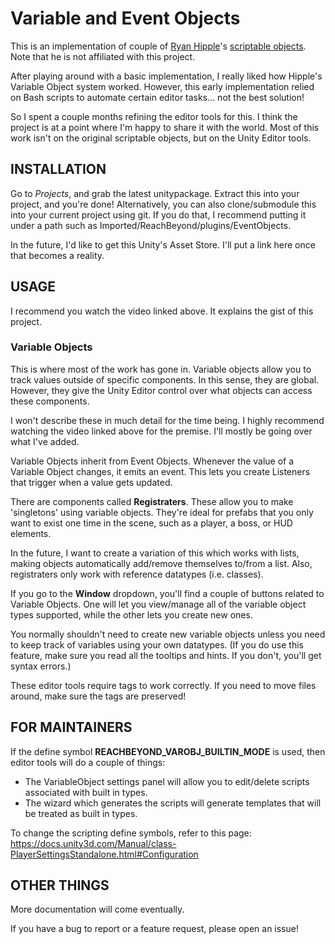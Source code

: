 Variable and Event Objects
==========================

This is an implementation of couple of [Ryan
Hipple](https://twitter.com/roboryantron)'s [scriptable
objects](https://youtu.be/raQ3iHhE_Kk). Note that he is not affiliated with
this project.

After playing around with a basic implementation, I really liked how Hipple's
Variable Object system worked. However, this early implementation relied on
Bash scripts to automate certain editor tasks... not the best solution!

So I spent a couple months refining the editor tools for this. I think the
project is at a point where I'm happy to share it with the world. Most of this
work isn't on the original scriptable objects, but on the Unity Editor tools.

INSTALLATION
------------
Go to *Projects*, and grab the latest unitypackage. Extract this into your
project, and you're done! Alternatively, you can also clone/submodule this into
your current project using git. If you do that, I recommend putting it under a
path such as Imported/ReachBeyond/plugins/EventObjects.

In the future, I'd like to get this Unity's Asset Store. I'll put a link here
once that becomes a reality.

USAGE
-----
I recommend you watch the video linked above. It explains the gist of this
project.

### Variable Objects
This is where most of the work has gone in. Variable objects allow you to track
values outside of specific components. In this sense, they are global. However,
they give the Unity Editor control over what objects can access these
components.

I won't describe these in much detail for the time being. I highly recommend
watching the video linked above for the premise. I'll mostly be going over what
I've added.

Variable Objects inherit from Event Objects. Whenever the value of a Variable
Object changes, it emits an event. This lets you create Listeners that trigger
when a value gets updated.


There are components called **Registraters**. These allow you to make
'singletons' using variable objects. They're ideal for prefabs that you only
want to exist one time in the scene, such as a player, a boss, or HUD elements.

In the future, I want to create a variation of this which works with lists,
making objects automatically add/remove themselves to/from a list. Also,
registraters only work with reference datatypes (i.e. classes).


If you go to the **Window** dropdown, you'll find a couple of buttons related
to Variable Objects. One will let you view/manage all of the variable object types
supported, while the other lets you create new ones.

You normally shouldn't need to create new variable objects unless you need to
keep track of variables using your own datatypes. (If you do use this feature,
make sure you read all the tooltips and hints. If you don't, you'll get syntax
errors.)

These editor tools require tags to work correctly. If you need to move files
around, make sure the tags are preserved!


FOR MAINTAINERS
---------------
If the define symbol **REACHBEYOND\_VAROBJ\_BUILTIN\_MODE** is used,
then editor tools will do a couple of things:

* The VariableObject settings panel will allow you to edit/delete scripts
  associated with built in types.
* The wizard which generates the scripts will generate templates that will
  be treated as built in types.

To change the scripting define symbols, refer to this page:
https://docs.unity3d.com/Manual/class-PlayerSettingsStandalone.html#Configuration


OTHER THINGS
------------
More documentation will come eventually.

If you have a bug to report or a feature request, please open an issue!
